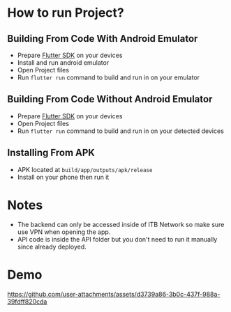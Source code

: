 # How to run Project?

## Building From Code With Android Emulator
* Prepare [Flutter SDK](https://docs.flutter.dev/get-started/install) on your devices
* Install and run android emulator
* Open Project files 
* Run `flutter run`  command to build and run in on your emulator

## Building From Code Without Android Emulator
* Prepare [Flutter SDK](https://docs.flutter.dev/get-started/install) on your devices
* Open Project files 
* Run `flutter run`  command to build and run in on your detected devices

## Installing From APK
* APK located at `build/app/outputs/apk/release`
* Install on your phone then run it

# Notes

* The backend can only be accessed inside of ITB Network so make sure use VPN when opening the app. 
* API code is inside the API folder but you don't need to run it manually since already deployed. 

# Demo

https://github.com/user-attachments/assets/d3739a86-3b0c-437f-988a-39fdff820cda

